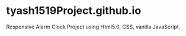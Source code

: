 # tyash1519Project.github.io
Responsive Alarm Clock Project using Html5.0, CSS, vanilla JavaScript.
